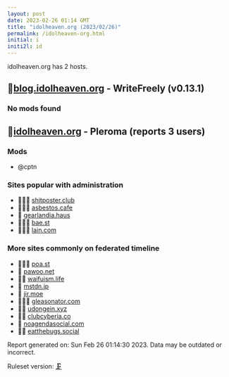 ```yaml
---
layout: post
date: 2023-02-26 01:14 GMT
title: "idolheaven.org (2023/02/26)"
permalink: /idolheaven-org.html
initial: i
initi2l: id
---
```


idolheaven.org has 2 hosts.

## 🦝[blog.idolheaven.org](https://blog.idolheaven.org) - WriteFreely (v0.13.1)

### No mods found

## 🦝[idolheaven.org](https://idolheaven.org) - Pleroma (reports 3 users)

### Mods
 * @cptn

### Sites popular with administration

* 🦝🧸💉 [shitposter.club](/shitposter-club.html)
* 🦝🧸💉 [asbestos.cafe](/asbestos-cafe.html)
* 🦝 [gearlandia.haus](/gearlandia-haus.html)
* 🦝🧸💉 [bae.st](/bae-st.html)
* 🦝🧸💉 [lain.com](/lain-com.html)

### More sites commonly on federated timeline

* 🦝🧸💉 [poa.st](/poa-st.html)
* 🧸 [pawoo.net](/pawoo-net.html)
* 🦝🧸 [waifuism.life](/waifuism-life.html)
* 🧸 [mstdn.jp](/mstdn-jp.html)
* 🦝 [jir.moe](/jir-moe.html)
* 🦝🧸💉 [gleasonator.com](/gleasonator-com.html)
* 🦝🧸 [udongein.xyz](/udongein-xyz.html)
* 🦝💉 [clubcyberia.co](/clubcyberia-co.html)
* 💉 [noagendasocial.com](/noagendasocial-com.html)
* 🦝💉 [eatthebugs.social](/eatthebugs-social.html)

Report generated on: Sun Feb 26 01:14:30 2023. Data may be outdated or incorrect.

Ruleset version: [🗜](/version-clamp)
